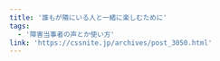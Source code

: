 ```yaml
---
title: '誰もが隣にいる人と一緒に楽しむために'
tags:
  - '障害当事者の声とか使い方'
link: 'https://cssnite.jp/archives/post_3050.html'
---
```

